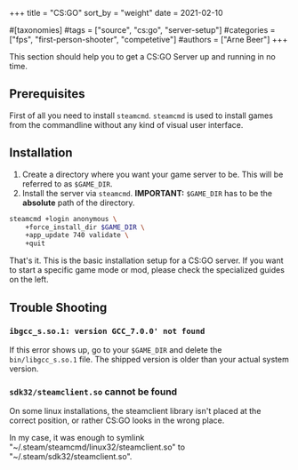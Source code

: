 +++
title = "CS:GO"
sort_by = "weight"
date = 2021-02-10

#[taxonomies]
#tags = ["source", "cs:go", "server-setup"]
#categories = ["fps", "first-person-shooter", "competetive"]
#authors = ["Arne Beer"]
+++

This section should help you to get a CS:GO Server up and running in no time.

## Prerequisites

First of all you need to install `steamcmd`.
`steamcmd` is used to install games from the commandline without any kind of visual user interface.

## Installation

1. Create a directory where you want your game server to be. This will be referred to as `$GAME_DIR`.
1. Install the server via `steamcmd`.
   **IMPORTANT:** `$GAME_DIR` has to be the **absolute** path of the directory.

```bash
steamcmd +login anonymous \
    +force_install_dir $GAME_DIR \
    +app_update 740 validate \
    +quit
```

That's it. This is the basic installation setup for a CS:GO server.
If you want to start a specific game mode or mod, please check the specialized guides on the left.

## Trouble Shooting

### `ibgcc_s.so.1: version GCC_7.0.0' not found`

If this error shows up, go to your `$GAME_DIR` and delete the `bin/libgcc_s.so.1` file.
The shipped version is older than your actual system version.

### `sdk32/steamclient.so` cannot be found

On some linux installations, the steamclient library isn't placed at the correct position, or rather CS:GO looks in the wrong place.

In my case, it was enough to symlink "~/.steam/steamcmd/linux32/steamclient.so" to "~/.steam/sdk32/steamclient.so".
